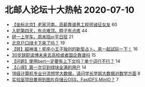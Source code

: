 # 北邮人论坛十大热帖 2020-07-10

- [【坐标北京】老家河南，高薪靠谱男工程师诚征女友](https://bbs.byr.cn/article/Friends/1965278) 60
- [入职第四天，有点难顶。脖子有点疼](https://bbs.byr.cn/article/Talking/6208380) 44
- [研一上学车，周末班or平日班](https://bbs.byr.cn/article/AutoMotor/128246) 21
- [北京户口绿卡下来了吗？](https://bbs.byr.cn/article/Job/2094985) 19
- [【转】超神准！星座小王子独创的新型占卜、來一起試玩一下！](https://bbs.byr.cn/article/Constellations/326533) 16
- [30岁辞职读博未来去高校或者国企靠谱吗](https://bbs.byr.cn/article/WorkLife/1147342) 15
- [【问题】使用bert一定要有上下文吗？单个词行不行？](https://bbs.byr.cn/article/ML_DM/36861) 14
- [【心得】第一次见到绿块全满的用户](https://bbs.byr.cn/article/Picture/3259663) 14
- [18级计算机专业分流想学大数据，请问学长学姐大数据对数学方面](https://bbs.byr.cn/article/Visualization/542) 8
- [实验室项目要用到图片存储云OSS，FastDFS,MinIO？](https://bbs.byr.cn/article/Java/64117) 7


